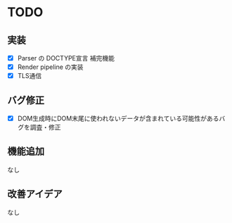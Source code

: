 # TODO

## 実装
- [x] Parser の DOCTYPE宣言 補完機能
- [x] Render pipeline の実装
- [x] TLS通信

## バグ修正
- [x] DOM生成時にDOM末尾に使われないデータが含まれている可能性があるバグを調査・修正

## 機能追加
なし

## 改善アイデア
なし

